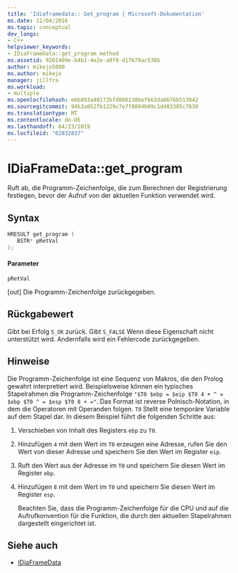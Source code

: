 ```yaml
---
title: 'Idiaframedata:: Get_program | Microsoft-Dokumentation'
ms.date: 11/04/2016
ms.topic: conceptual
dev_langs:
- C++
helpviewer_keywords:
- IDiaFrameData::get_program method
ms.assetid: 9201409e-b4b1-4e2e-a9f8-d17678ac538b
author: mikejo5000
ms.author: mikejo
manager: jillfra
ms.workload:
- multiple
ms.openlocfilehash: e6b893a40172bfd806130bef663da8676b513042
ms.sourcegitcommit: 94b3a052fb1229c7e7f8804b09c1d403385c7630
ms.translationtype: MT
ms.contentlocale: de-DE
ms.lasthandoff: 04/23/2019
ms.locfileid: "62832837"
---
```

# <a name="idiaframedatagetprogram"></a>IDiaFrameData::get_program
Ruft ab, die Programm-Zeichenfolge, die zum Berechnen der Registrierung festlegen, bevor der Aufruf von der aktuellen Funktion verwendet wird.

## <a name="syntax"></a>Syntax

```C++
HRESULT get_program ( 
   BSTR* pRetVal
);
```

#### <a name="parameters"></a>Parameter
 `pRetVal`

[out] Die Programm-Zeichenfolge zurückgegeben.

## <a name="return-value"></a>Rückgabewert
 Gibt bei Erfolg `S_OK` zurück. Gibt `S_FALSE` Wenn diese Eigenschaft nicht unterstützt wird. Andernfalls wird ein Fehlercode zurückgegeben.

## <a name="remarks"></a>Hinweise
 Die Programm-Zeichenfolge ist eine Sequenz von Makros, die den Prolog gewahrt interpretiert wird. Beispielsweise können ein typisches Stapelrahmen die Programm-Zeichenfolge `"$T0 $ebp = $eip $T0 4 + ^ = $ebp $T0 ^ = $esp $T0 8 + ="`. Das Format ist reverse Polnisch-Notation, in dem die Operatoren mit Operanden folgen. `T0` Stellt eine temporäre Variable auf dem Stapel dar. In diesem Beispiel führt die folgenden Schritte aus:

1. Verschieben von Inhalt des Registers `ebp` zu `T0`.

2. Hinzufügen `4` mit dem Wert im `T0` erzeugen eine Adresse, rufen Sie den Wert von dieser Adresse und speichern Sie den Wert im Register `eip`.

3. Ruft den Wert aus der Adresse im `T0` und speichern Sie diesen Wert im Register `ebp`.

4. Hinzufügen `8` mit dem Wert im `T0` und speichern Sie diesen Wert im Register `esp`.

   Beachten Sie, dass die Programm-Zeichenfolge für die CPU und auf die Aufrufkonvention für die Funktion, die durch den aktuellen Stapelrahmen dargestellt eingerichtet ist.

## <a name="see-also"></a>Siehe auch
- [IDiaFrameData](../../debugger/debug-interface-access/idiaframedata.md)